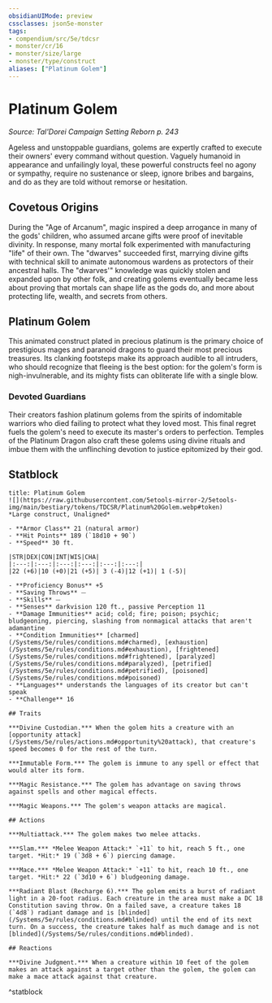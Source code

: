 ```yaml
---
obsidianUIMode: preview
cssclasses: json5e-monster
tags:
- compendium/src/5e/tdcsr
- monster/cr/16
- monster/size/large
- monster/type/construct
aliases: ["Platinum Golem"]
---
```

# Platinum Golem
*Source: Tal'Dorei Campaign Setting Reborn p. 243*  

Ageless and unstoppable guardians, golems are expertly crafted to execute their owners' every command without question. Vaguely humanoid in appearance and unfailingly loyal, these powerful constructs feel no agony or sympathy, require no sustenance or sleep, ignore bribes and bargains, and do as they are told without remorse or hesitation.

## Covetous Origins

During the "Age of Arcanum", magic inspired a deep arrogance in many of the gods' children, who assumed arcane gifts were proof of inevitable divinity. In response, many mortal folk experimented with manufacturing "life" of their own. The "dwarves" succeeded first, marrying divine gifts with technical skill to animate autonomous wardens as protectors of their ancestral halls. The "dwarves'" knowledge was quickly stolen and expanded upon by other folk, and creating golems eventually became less about proving that mortals can shape life as the gods do, and more about protecting life, wealth, and secrets from others.

## Platinum Golem

This animated construct plated in precious platinum is the primary choice of prestigious mages and paranoid dragons to guard their most precious treasures. Its clanking footsteps make its approach audible to all intruders, who should recognize that fleeing is the best option: for the golem's form is nigh-invulnerable, and its mighty fists can obliterate life with a single blow.

### Devoted Guardians

Their creators fashion platinum golems from the spirits of indomitable warriors who died failing to protect what they loved most. This final regret fuels the golem's need to execute its master's orders to perfection. Temples of the Platinum Dragon also craft these golems using divine rituals and imbue them with the unflinching devotion to justice epitomized by their god.

## Statblock

```ad-statblock
title: Platinum Golem
![](https://raw.githubusercontent.com/5etools-mirror-2/5etools-img/main/bestiary/tokens/TDCSR/Platinum%20Golem.webp#token)
*Large construct, Unaligned*

- **Armor Class** 21 (natural armor)
- **Hit Points** 189 (`18d10 + 90`)
- **Speed** 30 ft.

|STR|DEX|CON|INT|WIS|CHA|
|:---:|:---:|:---:|:---:|:---:|:---:|
|22 (+6)|10 (+0)|21 (+5)| 3 (-4)|12 (+1)| 1 (-5)|

- **Proficiency Bonus** +5
- **Saving Throws** ⏤
- **Skills** ⏤
- **Senses** darkvision 120 ft., passive Perception 11
- **Damage Immunities** acid; cold; fire; poison; psychic; bludgeoning, piercing, slashing from nonmagical attacks that aren't adamantine
- **Condition Immunities** [charmed](/Systems/5e/rules/conditions.md#charmed), [exhaustion](/Systems/5e/rules/conditions.md#exhaustion), [frightened](/Systems/5e/rules/conditions.md#frightened), [paralyzed](/Systems/5e/rules/conditions.md#paralyzed), [petrified](/Systems/5e/rules/conditions.md#petrified), [poisoned](/Systems/5e/rules/conditions.md#poisoned)
- **Languages** understands the languages of its creator but can't speak
- **Challenge** 16

## Traits

***Divine Custodian.*** When the golem hits a creature with an [opportunity attack](/Systems/5e/rules/actions.md#opportunity%20attack), that creature's speed becomes 0 for the rest of the turn.

***Immutable Form.*** The golem is immune to any spell or effect that would alter its form.

***Magic Resistance.*** The golem has advantage on saving throws against spells and other magical effects.

***Magic Weapons.*** The golem's weapon attacks are magical.

## Actions

***Multiattack.*** The golem makes two melee attacks.

***Slam.*** *Melee Weapon Attack:* `+11` to hit, reach 5 ft., one target. *Hit:* 19 (`3d8 + 6`) piercing damage.

***Mace.*** *Melee Weapon Attack:* `+11` to hit, reach 10 ft., one target. *Hit:* 22 (`3d10 + 6`) bludgeoning damage.

***Radiant Blast (Recharge 6).*** The golem emits a burst of radiant light in a 20-foot radius. Each creature in the area must make a DC 18 Constitution saving throw. On a failed save, a creature takes 18 (`4d8`) radiant damage and is [blinded](/Systems/5e/rules/conditions.md#blinded) until the end of its next turn. On a success, the creature takes half as much damage and is not [blinded](/Systems/5e/rules/conditions.md#blinded).

## Reactions

***Divine Judgment.*** When a creature within 10 feet of the golem makes an attack against a target other than the golem, the golem can make a mace attack against that creature.
```
^statblock